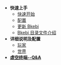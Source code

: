 * **快速上手**
  * [快速开始](QuickStart.md)
  * [配置](Configure.md)
  * [更新 Bkebi](UpdateBkebi.md)
  * [Bkebi 目录文件介绍](BkebiFileTree.md)
* **详细说明及配置**
  * [玩家](Player.md)
  * [世界](World.md)
* [**虚空终端--Q&A**](QA.md)

